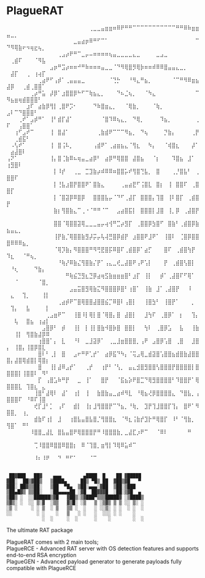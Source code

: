 <h1>PlagueRAT</h1>


⠀⠀⠀⠀⠀⠀⠀⠀⠀⠀⠀⠀⠀⠀⠀⠀⠀⠀⠀⠀⠀⢀⣀⣀⣤⣶⣶⠶⠿⠟⠛⠛⠉⠉⠉⠉⠉⠉⠉⠉⠉⠉⠉⠛⠛⠿⠷⣶⣶⣤⣀⡀⠀⠀⠀⠀⠀⠀⠀⠀
⠀⠀⠀⠀⠀⠀⠀⠀⠀⠀⠀⠀⠀⠀⠀⠀⠀⣀⣤⣴⡶⠿⠛⠋⠉⠁⠀⠀⠀⠀⠀⠀⠀⠀⠀⠀⠀⠀⠀⠀⠀⠀⠀⠀⠀⠀⠀⠀⠉⠙⠻⢿⣷⠖⠲⢶⣖⢦⡀⠀
⠀⠀⠀⠀⠀⠀⠀⠀⠀⠀⠀⠀⠀⢀⣠⡴⠟⠛⠉⣀⡤⠤⠶⠶⠶⠶⢦⣤⣀⣀⣀⣀⣄⣀⠀⠀⠀⠀⣀⣠⣀⠀⠀⠀⠀⠀⠀⠀⠀⠀⢀⣾⠏⠀⠀⠀⠈⠻⣧⠀
⠀⠀⠀⠀⠀⠀⠀⠀⠀⠀⠀⣠⡶⠛⣩⡴⠶⠶⠚⠛⠷⠶⠶⠶⣤⣀⣀⠈⠙⠻⢿⣿⡻⢿⡷⠶⠶⠾⠿⠿⣿⣤⣤⣄⣀⡀⠀⠀⠀⠀⣼⡏⠀⠀⢀⠀⢰⢴⡏⠀
⠀⠀⠀⠀⠀⠀⠀⠀⢀⣴⠟⠋⢠⡾⠁⢀⣤⣤⣤⣀⠀⠀⠀⠀⠀⠀⠈⢙⡓⠀⠀⠘⠻⣄⠛⣦⡀⠀⠀⠀⠀⠀⠈⠉⠛⠻⠿⣶⣦⣼⡿⠀⠀⢀⣾⢀⣿⣿⠁⠀
⠀⠀⠀⠀⠀⠀⢀⡴⠛⣥⠀⡼⡿⠁⣰⣿⣿⡿⠓⠋⠉⢷⣦⣄⡀⠀⠀⠀⠙⠦⣈⢦⡀⠀⠀⠈⠳⣄⠀⠀⠀⠀⠀⠀⠀⠀⠀⠀⠉⠻⣦⣶⢶⣾⣿⣿⣿⠃⠀⠀
⠀⠀⠀⠀⠀⣰⠏⠀⣴⣷⡿⢻⡇⢀⣿⠟⡩⠂⠀⠀⠀⠀⠙⠷⣿⣶⣄⡀⠀⠀⠈⢿⣷⡀⠀⠀⠀⠈⢷⡀⠀⠀⠀⠀⠀⠀⠀⠀⠀⣠⠇⠉⠙⣿⣿⣿⠃⠀⠀⠀
⠀⠀⠀⢀⠞⠁⣠⡾⠛⠁⠀⢸⠃⣾⡏⣼⠁⠀⠀⠀⠀⠀⠀⠀⠈⣿⠹⠿⢦⣄⡀⠀⠙⢿⡀⠀⠀⠀⠀⠹⣦⡀⠀⠀⠀⠀⠀⠀⢀⠏⠀⠀⢠⣿⣿⠁⠀⠀⠀⠀
⠀⠀⢰⠋⣠⠞⠉⠀⠀⠀⠀⢸⠀⣿⣼⠁⠀⠀⠀⠀⠀⠀⠀⢀⣷⣾⠟⠉⠉⠉⠻⣦⡀⠀⠙⢦⠀⠀⠀⠀⡙⣷⡄⠀⠀⠀⠀⢀⡟⠀⠀⢀⣾⣯⠃⠀⠀⠀⠀⠀
⠀⠠⢣⠞⠁⠀⠀⠀⠀⠀⠀⢸⠀⣿⢨⠧⡀⠀⠀⠀⠀⠀⢠⣾⠟⠁⢀⣴⣶⣦⣄⠈⢻⣆⠀⠀⠳⡄⠀⠀⠈⢾⣿⣆⠀⠀⠀⡼⠁⠀⣴⣼⣿⠇⠀⠀⠀⠀⠀⠀
⢠⠝⠁⠀⠀⠀⠀⠀⠀⠀⠀⢸⡄⣿⢈⣷⠿⠦⢶⣤⣀⣴⡿⠃⠀⣴⡿⠛⢿⣿⣿⠀⣼⣿⣦⠀⠀⠈⡆⠀⠀⠀⠹⣿⣦⠀⣸⠁⠀⢰⣻⣿⠇⠀⠀⠀⠀⠀⠀⠀
⠀⠀⠀⠀⠀⠀⠀⠀⠀⠀⠀⠀⡇⠸⡞⠀⠀⢀⣀⠀⣉⣹⣷⡴⠾⠿⠿⠶⣿⣿⡥⠞⢻⣿⢙⣧⡀⠀⣿⠀⠀⠀⢀⡘⣿⣧⠃⠀⢀⣿⣿⠏⠀⠀⠀⠀⠀⠀⠀⠀
⠀⠀⠀⠀⠀⠀⠀⠀⠀⠀⠀⠀⡇⢘⣧⣰⣿⡟⣿⣿⠟⠁⣿⣷⣄⠀⠀⠀⠀⢀⣤⣴⣟⠋⢨⣿⣇⠀⣿⡆⠀⢸⠀⣿⣿⠏⠀⢀⣿⣿⡏⠀⠀⠀⠀⠀⠀⠀⠀⠀
⠀⠀⠀⠀⠀⠀⠀⠀⠀⠀⠀⠀⡇⠈⣿⣽⡿⠿⣿⡿⠀⠀⣿⣿⣿⣧⡤⠈⠙⠋⢀⣼⡏⠀⣿⣿⣿⡄⢹⣿⠀⢸⠇⣿⡏⠀⢀⣾⣿⡟⠀⠀⠀⠀⠀⠀⠀⠀⠀⠀
⠀⠀⠀⠀⠀⠀⠀⠀⠀⠀⠀⠀⣷⡆⢻⣿⣷⣄⠉⢀⠐⠈⠛⠛⠈⠉⠀⠀⣠⣴⣿⣯⡇⠀⣿⣿⣿⡇⣸⣿⠀⢸⡀⡿⠀⢀⣼⣿⡟⠀⠀⠀⠀⠀⠀⠀⠀⠀⠀⠀
⠀⠀⠀⠀⠀⠀⠀⠀⠀⠀⠀⠀⣿⣿⠈⢿⣿⣿⣽⢿⣀⣀⣀⣤⡤⢴⢺⠛⣉⡴⣻⡏⠀⢀⣿⣿⡿⣳⣿⠋⠀⣿⣷⠃⢀⣾⣿⡿⣷⣦⣤⣄⡀⠀⠀⠀⠀⠀⠀⠀
⠀⠀⠀⠀⠀⠀⠀⠀⠀⠀⠀⠀⢸⡟⣷⡈⢿⣿⣿⣷⣻⡼⡭⡤⢧⢼⣛⣿⡿⣾⡟⠀⣰⣿⣿⠟⣸⠟⠁⠀⢸⣿⠇⠀⢈⣿⡿⣿⣿⣿⠿⠿⠿⣦⡀⠀⠀⠀⠀⠀
⠀⠀⠀⠀⠀⠀⠀⠀⠀⠀⠀⠀⠈⢿⡹⣷⡄⠻⣿⣿⣿⠛⠻⢛⣟⣿⡯⠿⣿⠏⢀⣾⣿⡿⠁⣴⡋⠀⠀⠀⣿⠏⠀⢀⣾⣿⢳⡟⠀⠹⣆⠀⠀⠈⠛⢦⡀⠀⠀⠀
⠀⠀⠀⠀⠀⠀⠀⠀⠀⠀⠀⠀⠀⠘⢷⡜⠿⣷⣌⢻⣿⣷⡌⡟⠁⢠⣄⣀⢞⣀⣼⣿⠟⢠⠟⢡⡇⠀⠀⠀⡟⠀⢀⣾⣿⢣⣿⡇⠀⠀⠘⢆⠀⠀⠀⠀⠙⣷⡄⠀
⠀⠀⠀⠀⠀⠀⠀⠀⠀⠀⠀⠀⠀⠀⠀⠛⢷⣮⣙⣻⣆⣙⡿⣴⢶⣫⣷⣶⣶⣶⣿⠃⣰⡏⠀⢸⡇⠀⠀⡾⠁⢀⣼⣿⠏⠋⢿⠁⠀⠀⠀⠈⠀⠀⠀⠀⠀⠈⣿⡀
⠀⠀⠀⠀⠀⠀⠀⠀⠀⠀⠀⠀⠀⠀⠀⠀⣠⣤⣭⣿⣻⢿⣷⣍⠻⣿⣿⣿⡿⣿⠃⢰⣿⠁⠀⢸⣷⠀⣸⠁⢀⣼⣿⡟⠀⠀⠸⠀⠀⠀⣄⠀⠀⢹⡀⠀⠀⠀⢸⡇
⠀⠀⠀⠀⠀⠀⠀⠀⠀⠀⠀⠀⠀⢀⣴⡾⠟⠉⣿⢿⣿⣿⣼⣿⣿⣮⡉⠿⣿⠇⢠⣿⡇⠀⠀⢸⣿⣳⠃⠀⢸⣿⡟⠁⠀⠀⠀⡀⠀⠀⢹⡄⠀⠀⣧⠀⠀⠀⠀⡇
⠀⠀⠀⠀⠀⠀⠀⠀⠀⠀⢀⣠⣶⠟⠉⠀⠀⢸⣿⠸⡇⢿⡇⣿⠈⢿⣿⡄⣿⠀⣼⣿⡇⠀⠀⣸⢳⠏⠀⢀⣿⡿⠁⠀⡆⠀⠀⢹⡄⠀⠀⢧⠀⠀⣿⣦⠀⢰⣴⡇
⠀⠀⠀⠀⠀⠀⠀⠀⠀⣠⣿⡿⠃⠀⡾⠀⠀⢸⡇⠀⡇⢸⡇⣿⣷⠺⣿⡷⣿⠀⣿⣿⡇⠀⠀⢳⠇⠀⢀⣿⡿⣡⠀⠀⣧⠀⠀⢸⣷⠀⠀⢸⡇⠀⢻⣿⣷⣼⡿⠿
⠀⠀⠀⠀⠀⠀⠀⠀⢰⣿⣿⠁⡄⠀⣇⠀⠀⠘⠇⠀⣀⣸⣽⡿⠁⠀⢀⣀⣸⣶⣿⣿⣿⡀⢠⠟⠀⣠⣿⡿⢡⣿⠀⢀⣿⠀⠀⣸⣿⡄⠀⢸⣿⡄⢸⣿⡿⣿⣇⠀
⠀⠀⠀⠀⠀⠀⠀⠀⣿⠇⠃⢀⡇⠀⣿⠀⠀⣠⠖⠛⠟⢁⡞⠁⠀⣴⡿⣯⠙⠳⡄⠈⢭⣠⢿⣀⣾⣽⣿⢡⣿⣿⣦⣾⣿⣷⣼⣿⣿⣿⡄⣼⣿⢿⣾⣿⡇⢿⣿⡆
⠀⠀⠀⠀⠀⠀⠀⠀⣿⠀⠀⢸⡇⣼⠿⣠⡞⠁⠀⠀⢀⡞⠀⠀⢰⡟⠃⠈⢣⡀⠀⣤⣄⣺⣿⣻⣿⣿⢣⣿⣿⣿⡟⣿⣿⣿⣿⡇⣿⣿⣿⣿⡇⢸⣿⣿⠇⠀⠻⠃
⠀⠀⠀⠀⠀⠀⠀⠀⡏⠀⢠⣿⣡⠷⠛⡟⠀⠀⣀⠀⢸⠁⠀⠀⣿⡟⠀⠀⠈⣯⣦⡵⠟⣿⣉⠙⢿⣻⣿⣿⣿⣿⠃⠹⣿⣿⡟⠁⢿⣿⣿⣿⣇⠀⢹⣿⣆⠀⣄⠀
⠀⠀⠀⠀⠀⠀⠀⢸⣿⠃⣼⢿⠇⠀⣼⠁⠀⢰⡇⠀⢸⠀⠀⣷⣿⣷⣤⣀⣴⠾⠻⣇⠀⠘⢿⣦⢜⡿⣿⣿⣿⣿⣄⠀⠙⣿⣧⡀⢠⣿⣿⣿⠏⠀⠘⠿⠏⢸⣿⠀
⠀⠀⠀⠀⠀⠀⠀⢞⡏⣸⠃⡁⠀⢠⠏⠀⠀⣾⡇⠀⢸⡆⣸⢻⣿⣿⡟⠉⠙⣦⡀⠘⢷⡀⠀⣹⡟⢹⣸⣿⣿⡏⢹⡄⠀⣿⠟⠁⠻⣿⣿⡀⠀⢰⡀⠀⠀⠀⠀⠀
⠀⠀⠀⠀⠀⠀⠀⣾⣷⠏⢰⡇⠀⣸⠀⠀⢰⣿⣧⣤⣿⣧⣿⡈⢻⣿⣿⣆⠀⠈⠻⣆⢨⣷⡞⣹⡗⠛⢿⣿⡏⠀⠸⠃⠈⢻⣷⡀⠀⢻⣿⠁⠀⠛⠃⠀⠀⠀⠀⠀
⠀⠀⠀⠀⠀⠀⠸⣿⣿⣀⣼⣇⠀⣿⣧⣤⣿⠟⢿⣿⣿⣿⡟⠛⠸⣿⣿⣿⣷⡀⣀⣼⣏⡰⠟⠉⠀⠀⠈⠿⠇⠀⠀⠀⠀⠀⠛⠀⠀⠀⠀⠀⠀⠀⠀⠀⠀⠀⠀⠀
⠀⠀⠀⠀⠀⠀⠀⢉⠸⣿⣿⠿⣿⣿⠿⣿⣿⡆⠀⠿⠈⢹⣿⡀⣶⢻⡇⠹⢿⠿⣥⠾⠉⠀⠀⠀⠀⠀⠀⠀⠀⠀⠀⠀⠀⠀⠀⠀⠀⠀⠀⠀⠀⠀⠀⠀⠀⠀⠀⠀
⠀⠀⠀⠀⠀⠀⠀⠸⠆⠸⠟⠀⠀⠙⠀⠛⠋⠁⠀⠀⠀⠈⠉⠀⠀⠀⠀⠀⠀⠀⠀⠀⠀⠀⠀⠀⠀⠀⠀⠀⠀⠀⠀⠀⠀⠀⠀⠀⠀⠀⠀⠀⠀⠀⠀⠀⠀⠀⠀⠀

     ██▓███   ██▓    ▄▄▄        ▄████  █    ██ ▓█████    
    ▓██░  ██▒▓██▒   ▒████▄     ██▒ ▀█▒ ██  ▓██▒▓█   ▀    
    ▓██░ ██▓▒▒██░   ▒██  ▀█▄  ▒██░▄▄▄░▓██  ▒██░▒███      
    ▒██▄█▓▒ ▒▒██░   ░██▄▄▄▄██ ░▓█  ██▓▓▓█  ░██░▒▓█  ▄    
    ▒██▒ ░  ░░██████▒▓█   ▓██▒░▒▓███▀▒▒▒█████▓ ░▒████▒   
    ▒▓▒░ ░  ░░ ▒░▓  ░▒▒   ▓▒█░ ░▒   ▒ ░▒▓▒ ▒ ▒ ░░ ▒░ ░   
    ░▒ ░     ░ ░ ▒  ░ ▒   ▒▒ ░  ░   ░ ░░▒░ ░ ░  ░ ░  ░   
    ░░         ░ ░    ░   ▒   ░ ░   ░  ░░░ ░ ░    ░      
                 ░  ░     ░  ░      ░    ░        ░  ░                                       
                 
The ultimate RAT package

PlagueRAT comes with 2 main tools;<br>
PlagueRCE - Advanced RAT server with OS detection features and supports end-to-end RSA encryption <br>
PlagueGEN - Advanced payload generator to generate payloads fully compatible with PlagueRCE <br>
